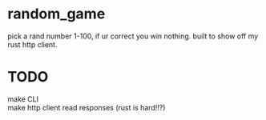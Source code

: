 # random_game
pick a rand number 1-100, if ur correct you win nothing. built to show off my rust http client. 

# TODO
make CLI
<br /> make http client read responses (rust is hard!!?)

